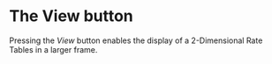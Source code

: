 # The View button

Pressing the _View_ button enables the display of a 2-Dimensional Rate
Tables in a larger frame.
